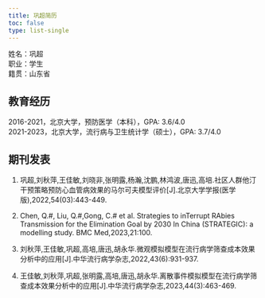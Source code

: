 ```yaml
---
title: 巩超简历
toc: false
type: list-single
---
```


姓名：巩超\
职业：学生\
籍贯：山东省

## 教育经历

2016-2021，北京大学，预防医学（本科），GPA: 3.6/4.0\
2021-2023，北京大学，流行病与卫生统计学（硕士），GPA: 3.7/4.0

## 期刊发表

1. 巩超,刘秋萍,王佳敏,刘晓非,张明露,杨瀚,沈鹏,林鸿波,唐迅,高培.社区人群他汀干预策略预防心血管病效果的马尔可夫模型评价[J].北京大学学报(医学版),2022,54(03):443-449.

1. Chen, Q.#, Liu, Q.#,Gong, C.# et al. Strategies to inTerrupt RAbies Transmission for the Elimination Goal by 2030 In China (STRATEGIC): a modelling study. BMC Med,2023,21:100.

1. 刘秋萍,王佳敏,巩超,高培,唐迅,胡永华.微观模拟模型在流行病学筛查成本效果分析中的应用[J].中华流行病学杂志,2022,43(6):931-937.

1. 王佳敏,刘秋萍,巩超,张明露,高培,唐迅,胡永华.离散事件模拟模型在流行病学筛查成本效果分析中的应用[J].中华流行病学杂志,2023,44(3):463-469.









